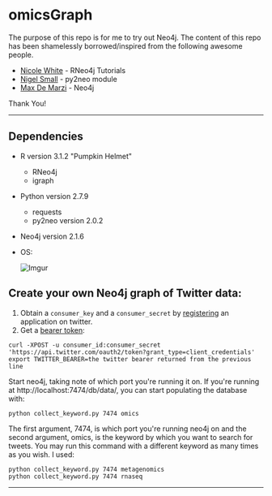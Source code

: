 # omicsGraph
The purpose of this repo is for me to try out Neo4j. The content of this repo has been shamelessly borrowed/inspired from the following awesome people.

* [Nicole White](https://github.com/nicolewhite/graphs_r_cool) - RNeo4j Tutorials
* [Nigel Small](https://github.com/nigelsmall/py2neo) - py2neo module
* [Max De Marzi](http://maxdemarzi.com/) - Neo4j

Thank You!

---

## Dependencies
* R version 3.1.2 "Pumpkin Helmet"
	* RNeo4j
	* igraph
* Python version 2.7.9
	* requests
	* py2neo version 2.0.2
* Neo4j version 2.1.6
* OS:

	![Imgur](http://i.imgur.com/3QIWC7e.png)

## Create your own Neo4j graph of Twitter data:

1. Obtain a `consumer_key` and a `consumer_secret` by [registering](https://dev.twitter.com/apps) an application on twitter.
2. Get a [bearer token](https://dev.twitter.com/docs/auth/application-only-auth):

```
curl -XPOST -u consumer_id:consumer_secret 'https://api.twitter.com/oauth2/token?grant_type=client_credentials'
export TWITTER_BEARER=the twitter bearer returned from the previous line
```

Start neo4j, taking note of which port you're running it on. If you're running at http://localhost:7474/db/data/, you can start populating the database with:

```
python collect_keyword.py 7474 omics
```

The first argument, 7474, is which port you're running neo4j on and the second argument, omics, is the keyword by which you want to search for tweets. You may run this command with a different keyword as many times as you wish. I used:

```
python collect_keyword.py 7474 metagenomics
python collect_keyword.py 7474 rnaseq
```

---
